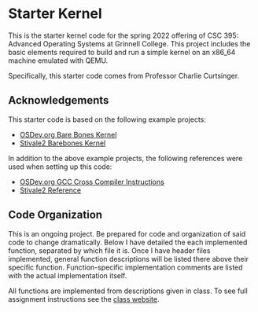 # Starter Kernel
This is the starter kernel code for the spring 2022 offering of CSC 395: Advanced Operating Systems at Grinnell College. This project includes the basic elements required to build and run a simple kernel on an x86_64 machine emulated with QEMU.

Specifically, this starter code comes from Professor Charlie Curtsinger. 

## Acknowledgements
This starter code is based on the following example projects:
- [OSDev.org Bare Bones Kernel](https://wiki.osdev.org/Bare_bones)
- [Stivale2 Barebones Kernel](https://github.com/stivale/stivale2-barebones)

In addition to the above example projects, the following references were used when setting up this code:
- [OSDev.org GCC Cross Compiler Instructions](https://wiki.osdev.org/GCC_Cross-Compiler)
- [Stivale2 Reference](https://github.com/stivale/stivale/blob/master/STIVALE2.md)


## Code Organization
This is an ongoing project. Be prepared for code and organization of said code to change dramatically. Below I have detailed the each implemented function, separated by which file it is. Once I have header files implemented, general function descriptions will be listed there above their specific function. Function-specific implementation comments are listed with the actual implementation itself. 

All functions are implemented from descriptions given in class. To see full assignment instructions see the [class website](https://curtsinger.cs.grinnell.edu/teaching/2022S/CSC395/).

